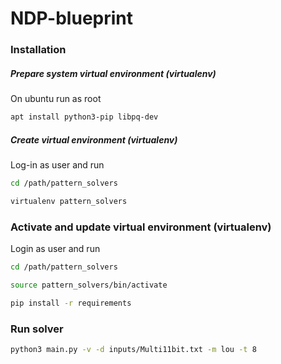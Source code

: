 # NDP-blueprint

### Installation

##### Prepare system virtual environment (virtualenv)

On ubuntu run as root

```bash
apt install python3-pip libpq-dev
```

##### Create virtual environment (virtualenv)

Log-in as user and run

```bash
cd /path/pattern_solvers

virtualenv pattern_solvers
```


### Activate and update virtual environment (virtualenv)

Login as user and run

```bash
cd /path/pattern_solvers

source pattern_solvers/bin/activate

pip install -r requirements
```


### Run solver

```bash
python3 main.py -v -d inputs/Multi11bit.txt -m lou -t 8
```
